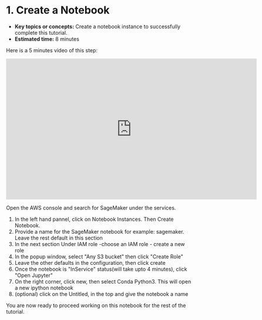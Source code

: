 # 1. Create a Notebook

* **Key topics or concepts:** Create a notebook instance to successfully complete this tutorial.
* **Estimated time:** 8 minutes

Here is a 5 minutes video of this step:

<iframe src="https://broadcast.amazon.com/embed/140003" width="682" height="384" style="border:0" allowfullscreen></iframe>

Open the AWS console and search for SageMaker under the services.

1. In the left hand pannel, click on Notebook Instances. Then Create Notebook.
1. Provide a name for the SageMaker notebook for example: sagemaker. Leave the rest default in this section
1. In the next section Under IAM role -choose an IAM role - create a new role
1. In the popup window, select "Any S3 bucket" then click "Create Role"
1. Leave the other defaults in the configuration, then click create
1. Once the notebook is "InService" status(will take upto 4 minutes), click "Open Jupyter"
1. On the right corner, click new, then select Conda Python3. This will open a new ipython notebook
1. (optional) click on the Untitled, in the top and give the notebook a name

You are now ready to proceed working on this notebook for the rest of the tutorial.
